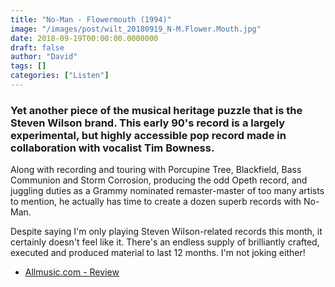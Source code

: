 ```yaml
---
title: "No-Man - Flowermouth (1994)"
image: "/images/post/wilt_20180919_N-M.Flower.Mouth.jpg"
date: 2018-09-19T00:00:00.0000000
draft: false
author: "David"
tags: []
categories: ["Listen"]
---
```

### Yet another piece of the musical heritage puzzle that is the Steven Wilson brand. This early 90's record is a largely experimental, but highly accessible pop record made in collaboration with vocalist Tim Bowness.

 Along with recording and touring with Porcupine Tree, Blackfield, Bass Communion and Storm Corrosion, producing the odd Opeth record, and juggling duties as a Grammy nominated remaster-master of too many artists to mention, he actually has time to create a dozen superb records with No-Man. 

 Despite saying I'm only playing Steven Wilson-related records this month, it certainly doesn't feel like it. There's an endless supply of brilliantly crafted, executed and produced material to last 12 months. I'm not joking either!

-  [Allmusic.com - Review](https://www.allmusic.com/album/flowermouth-mw0000347282)